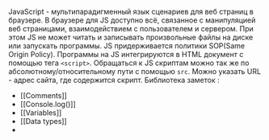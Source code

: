 JavaScript - мультипарадигменный язык сценариев для веб страниц в браузере.
В браузере для JS доступно всё, связанное с манипуляцией веб страницами, взаимодействием с пользователем и сервером.
При этом JS не может читать и записывать произвольные файлы на диске или запускать программы. JS придерживается политики SOP(Same Origin Policy).
Программы на JS интегрируются в HTML документ с помощью тега `<script>`. Обращаться к JS скриптам можно так же по абсолютному/относительному пути с помощью `src`. Можно указать URL - адрес сайта, где содержится скрипт.
Библиотека заметок :
-  [[Comments]]
- [[Console.log()]]
- [[Variables]]
- [[Data types]]
- 
